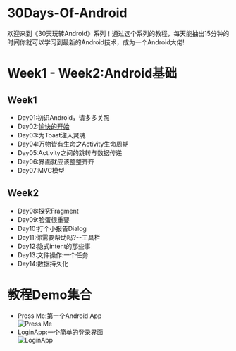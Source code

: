 # 30Days-Of-Android
欢迎来到《30天玩转Android》系列！通过这个系列的教程，每天能抽出15分钟的时间你就可以学习到最新的Android技术，成为一个Android大佬!

# Week1 - Week2:Android基础
## Week1
* Day01:初识Android，请多多关照
* Day02:[愉快的开始](https://github.com/stepfencurryxiao/30DaysOfAndroid/blob/master/docs/Day02/%E7%AC%AC%E4%B8%80%E6%AC%A1%E4%B8%8EAndroid%E4%BA%B2%E5%AF%86%E6%8E%A5%E8%A7%A6.md)
* Day03:为Toast注入灵魂
* Day04:万物皆有生命之Activity生命周期
* Day05:Activity之间的跳转与数据传递
* Day06:界面就应该整整齐齐
* Day07:MVC模型
## Week2
* Day08:探究Fragment
* Day09:脸蛋很重要
* Day10:打个小报告Dialog
* Day11:你需要帮助吗?--工具栏
* Day12:隐式intent的那些事
* Day13:文件操作:一个任务
* Day14:数据持久化


# 教程Demo集合
* Press Me:第一个Android App  
![Press Me](https://github.com/stepfencurryxiao/30DaysOfAndroid/blob/master/docs/Day02/image/1579491468011.gif)
* LoginApp:一个简单的登录界面  
![LoginApp](https://github.com/stepfencurryxiao/30DaysOfAndroid/blob/master/docs/Day03/image/1579827883851.gif)
